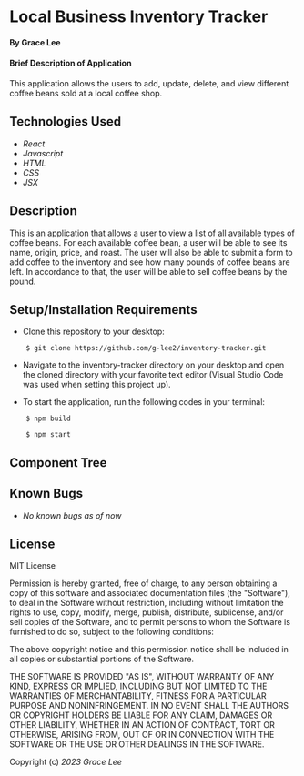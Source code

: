 # Local Business Inventory Tracker

#### By Grace Lee

#### Brief Description of Application

This application allows the users to add, update, delete, and view different coffee beans sold at a local coffee shop.

## Technologies Used

- _React_
- _Javascript_
- _HTML_
- _CSS_
- _JSX_

## Description

This is an application that allows a user to view a list of all available types of coffee beans. For each available coffee bean, a user will be able to see its name, origin, price, and roast. The user will also be able to submit a form to add coffee to the inventory and see how many pounds of coffee beans are left. In accordance to that, the user will be able to sell coffee beans by the pound.

## Setup/Installation Requirements

- Clone this repository to your desktop:

```
    $ git clone https://github.com/g-lee2/inventory-tracker.git
```

- Navigate to the inventory-tracker directory on your desktop and open the cloned directory with your favorite text editor (Visual Studio Code was used when setting this project up).

- To start the application, run the following codes in your terminal:

```
    $ npm build
```

```
    $ npm start
```

## Component Tree

## Known Bugs

- _No known bugs as of now_

## License

MIT License

Permission is hereby granted, free of charge, to any person obtaining a copy
of this software and associated documentation files (the "Software"), to deal
in the Software without restriction, including without limitation the rights
to use, copy, modify, merge, publish, distribute, sublicense, and/or sell
copies of the Software, and to permit persons to whom the Software is
furnished to do so, subject to the following conditions:

The above copyright notice and this permission notice shall be included in all
copies or substantial portions of the Software.

THE SOFTWARE IS PROVIDED "AS IS", WITHOUT WARRANTY OF ANY KIND, EXPRESS OR
IMPLIED, INCLUDING BUT NOT LIMITED TO THE WARRANTIES OF MERCHANTABILITY,
FITNESS FOR A PARTICULAR PURPOSE AND NONINFRINGEMENT. IN NO EVENT SHALL THE
AUTHORS OR COPYRIGHT HOLDERS BE LIABLE FOR ANY CLAIM, DAMAGES OR OTHER
LIABILITY, WHETHER IN AN ACTION OF CONTRACT, TORT OR OTHERWISE, ARISING FROM,
OUT OF OR IN CONNECTION WITH THE SOFTWARE OR THE USE OR OTHER DEALINGS IN THE
SOFTWARE.

Copyright (c) _2023_ _Grace Lee_
